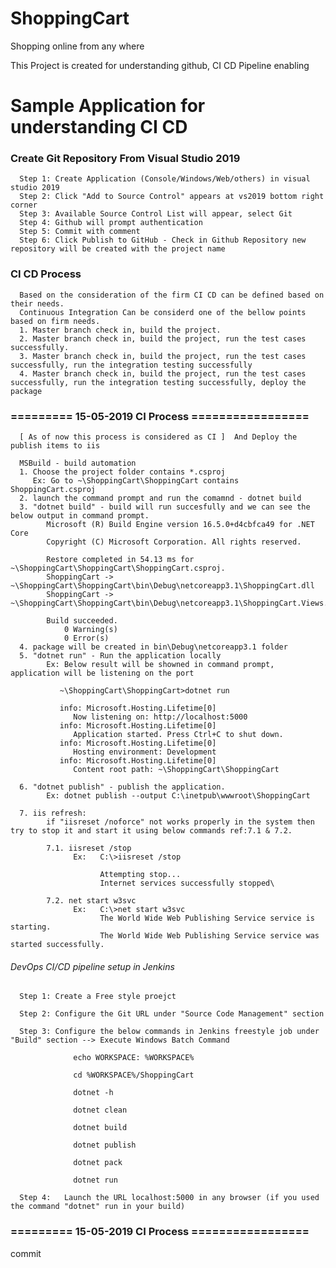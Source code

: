 # ShoppingCart

Shopping online from any where

This Project is created for understanding github, CI CD Pipeline enabling

# Sample Application for understanding CI CD

### Create Git Repository From Visual Studio 2019
      Step 1: Create Application (Console/Windows/Web/others) in visual studio 2019
      Step 2: Click "Add to Source Control" appears at vs2019 bottom right corner 
      Step 3: Available Source Control List will appear, select Git
      Step 4: Github will prompt authentication
      Step 5: Commit with comment
      Step 6: Click Publish to GitHub - Check in Github Repository new repository will be created with the project name

### CI CD Process
      Based on the consideration of the firm CI CD can be defined based on their needs.
      Continuous Integration Can be considerd one of the bellow points based on firm needs.
      1. Master branch check in, build the project.
      2. Master branch check in, build the project, run the test cases successfully.
      3. Master branch check in, build the project, run the test cases successfully, run the integration testing successfully
      4. Master branch check in, build the project, run the test cases successfully, run the integration testing successfully, deploy the package
      

### ========= 15-05-2019 CI Process =================
      [ As of now this process is considered as CI ]  And Deploy the publish items to iis
     
      MSBuild - build automation
      1. Choose the project folder contains *.csproj 
         Ex: Go to ~\ShoppingCart\ShoppingCart contains ShoppingCart.csproj
      2. launch the command prompt and run the comamnd - dotnet build
      3. "dotnet build" - build will run succesfully and we can see the below output in command prompt.
            Microsoft (R) Build Engine version 16.5.0+d4cbfca49 for .NET Core
            Copyright (C) Microsoft Corporation. All rights reserved.

            Restore completed in 54.13 ms for ~\ShoppingCart\ShoppingCart\ShoppingCart.csproj.
            ShoppingCart -> ~\ShoppingCart\ShoppingCart\bin\Debug\netcoreapp3.1\ShoppingCart.dll
            ShoppingCart -> ~\ShoppingCart\ShoppingCart\bin\Debug\netcoreapp3.1\ShoppingCart.Views.dll

            Build succeeded.
                0 Warning(s)
                0 Error(s)
      4. package will be created in bin\Debug\netcoreapp3.1 folder
      5. "dotnet run" - Run the application locally
            Ex: Below result will be showned in command prompt, application will be listening on the port
               
               ~\ShoppingCart\ShoppingCart>dotnet run

               info: Microsoft.Hosting.Lifetime[0]
                  Now listening on: http://localhost:5000
               info: Microsoft.Hosting.Lifetime[0]
                  Application started. Press Ctrl+C to shut down.
               info: Microsoft.Hosting.Lifetime[0]
                  Hosting environment: Development
               info: Microsoft.Hosting.Lifetime[0]
                  Content root path: ~\ShoppingCart\ShoppingCart
            
      6. "dotnet publish" - publish the application.
            Ex: dotnet publish --output C:\inetpub\wwwroot\ShoppingCart
            
      7. iis refresh:
            if "iisreset /noforce" not works properly in the system then try to stop it and start it using below commands ref:7.1 & 7.2.
            
            7.1. iisreset /stop
                  Ex:   C:\>iisreset /stop
                  
                        Attempting stop...
                        Internet services successfully stopped\
                        
            7.2. net start w3svc
                  Ex:   C:\>net start w3svc
                        The World Wide Web Publishing Service service is starting.
                        The World Wide Web Publishing Service service was started successfully.

###### DevOps CI/CD pipeline setup in Jenkins

      Step 1: Create a Free style proejct
      
      Step 2: Configure the Git URL under "Source Code Management" section
      
      Step 3: Configure the below commands in Jenkins freestyle job under "Build" section --> Execute Windows Batch Command

                  echo WORKSPACE: %WORKSPACE%

                  cd %WORKSPACE%/ShoppingCart

                  dotnet -h

                  dotnet clean 

                  dotnet build

                  dotnet publish

                  dotnet pack
                  
                  dotnet run

      Step 4:   Launch the URL localhost:5000 in any browser (if you used the command "dotnet" run in your build)       
       

### ========= 15-05-2019 CI Process =================
commit

